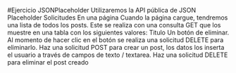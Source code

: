 #Ejercicio JSONPlaceholder
Utilizaremos la API pública de JSON Placeholder
Solicitudes
En una página 
Cuando la página cargue, tendremos una lista de todos los posts. Este se realiza con una consulta GET que los muestre en una tabla con los siguientes valores:
Titulo
Un botón de eliminar.  Al momento de hacer clic en el botón se realiza una solicitud DELETE para eliminarlo.
Haz una solicitud POST para crear un post, los datos los inserta el usuario a través de campos de texto / textarea.
Haz una solicitud DELETE para eliminar el post creado
